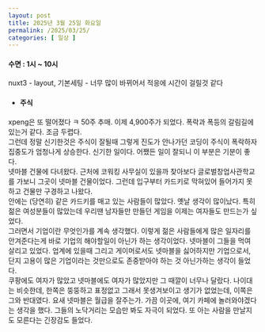 ```yaml
---
layout: post
title: 2025년 3월 25일 화요일
permalink: /2025/03/25/
categories: [ 일상 ]
---
```

#### 수면 : 1시 ~ 10시<br/>
nuxt3 - layout, 기본세팅 - 너무 많이 바뀌어서 적응에 시간이 걸릴것 같다<br/>
* #### 주식<br/>
xpeng은 또 떨어졌다 ㅋ 50주 추매. 이제 4,900주가 되었다. 폭락과 폭등의 갈림길에 있는거 같다. 조금 두렵다.<br/>
그런데 정말 신기한것은 주식이 잘될때 그렇게 진도가 안나가던 코딩이 주식이 폭락하자 집중도가 엄청나게 상승한다. 신기한 일이다. 어쨌든 일이 잘되니 이 부분은 기분이 좋다.<br/>
넷마블 건물에 다녀왔다. 근처에 코워킹 사무실이 있을까 찾아보다 글로벌창업사관학교를 가보니 그곳이 넷마블 건물이었다. 그런데 입구부터 카드키로 막혀있어 들어가지 못하고 건물만 구경하고 나왔다.<br/>
안에는 (당연히) 같은 카드키를 매고 있는 사람들이 많았다. 옛날 생각이 많이났다. 특히 젊은 여성분들이 많았는데 우리땐 남자들만 만들던 게임을 이제는 여자들도 만드는가 싶었다.<br/>
그러면서 기업이란 무엇인가를 계속 생각했다. 이렇게 젊은 사람들에게 많은 일자리를 안겨준다는게 바로 기업의 해야할일이 아닌가 하는 생각이었다. 넷마블이 그들을 먹여 살리고 있었다. 업계에 있을때 그리고 게이머로서도 넷마블을 싫어하지만 기업으로서, 단지 고용이 많은 기업이라는 것만으로도 존중받아야 하는 것 아닌가하는 생각이 들었다.<br/>
쿠팡에도 여자가 많았고 넷마블에도 여자가 많았지만 그 때깔이 너무나 달랐다. 나이대는 비슷한데, 한쪽은 뚱뚱하고 표정없고 그래서 못생겨보이고 생기가 없었는데, 이쪽은 그와 반대였다. 요새 넷마블은 월급을 잘주는가. 가끔 이곳에, 여기 카페에 놀러와야겠다는 생각을 했다. 그들의 노닥거리는 모습만 봐도 자극이 되었다. 또 아는 사람을 만날지도 모른다는 긴장감도 들었다.